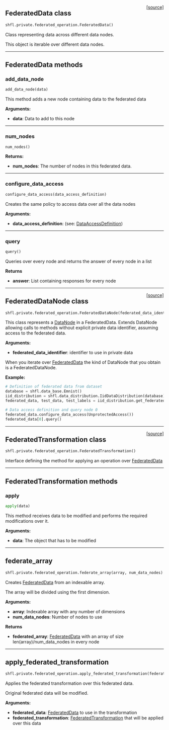 <span style="float:right;">[[source]](https://github.com/sherpaai/Sherpa.FL/blob/master/shfl/private/federated_operation.py#L78)</span>
## FederatedData class

```python
shfl.private.federated_operation.FederatedData()
```


Class representing data across different data nodes.

This object is iterable over different data nodes.


---
## FederatedData methods

### add_data_node


```python
add_data_node(data)
```



This method adds a new node containing data to the federated data

__Arguments:__

- __data__: Data to add to this node
    
---
### num_nodes


```python
num_nodes()
```



__Returns:__

- __num_nodes__: The number of nodes in this federated data.
    
---
### configure_data_access


```python
configure_data_access(data_access_definition)
```



Creates the same policy to access data over all the data nodes

__Arguments:__

- __data_access_definition__: (see: [DataAccessDefinition](../Data/#dataaccessdefinition))
    
---
### query


```python
query()
```



Queries over every node and returns the answer of every node in a list

__Returns__

- __answer__: List containing responses for every node
    
----

<span style="float:right;">[[source]](https://github.com/sherpaai/Sherpa.FL/blob/master/shfl/private/federated_operation.py#L6)</span>
## FederatedDataNode class

```python
shfl.private.federated_operation.FederatedDataNode(federated_data_identifier)
```


This class represents a [DataNode](../DataNode) in a FederatedData. Extends DataNode allowing
calls to methods without explicit private data identifier, assuming access to the federated data.

__Arguments:__

- __federated_data_identifier__: identifier to use in private data

When you iterate over [FederatedData](./#federateddata-class) the kind of DataNode that you obtain is a     FederatedDataNode.

__Example:__


```python
# Definition of federated data from dataset
database = shfl.data_base.Emnist()
iid_distribution = shfl.data_distribution.IidDataDistribution(database)
federated_data, test_data, test_labels = iid_distribution.get_federated_data(num_nodes=20, percent=10)

# Data access definition and query node 0
federated_data.configure_data_access(UnprotectedAccess())
federated_data[0].query()
```
    
----

<span style="float:right;">[[source]](https://github.com/sherpaai/Sherpa.FL/blob/master/shfl/private/federated_operation.py#L136)</span>
## FederatedTransformation class

```python
shfl.private.federated_operation.FederatedTransformation()
```


Interface defining the method for applying an operation over [FederatedData](./#federateddata-class)


---
## FederatedTransformation methods

### apply


```python
apply(data)
```



This method receives data to be modified and performs the required modifications over it.

__Arguments:__

- __data__: The object that has to be modified
    
----

## federate_array


```python
shfl.private.federated_operation.federate_array(array, num_data_nodes)
```



Creates [FederatedData](./#federateddata-class) from an indexable array.

The array will be divided using the first dimension.

__Arguments:__

- __array__: Indexable array with any number of dimensions
- __num_data_nodes__: Number of nodes to use

__Returns__

- __federated_array__: [FederatedData](./#federateddata-class) with an array of size len(array)/num_data_nodes         in every node
    
----

## apply_federated_transformation


```python
shfl.private.federated_operation.apply_federated_transformation(federated_data, federated_transformation)
```



Applies the federated transformation over this federated data.

Original federated data will be modified.

__Arguments:__

- __federated_data__: [FederatedData](./#federateddata-class) to use in the transformation
- __federated_transformation__: [FederatedTransformation](./#federatedtransformation-class) that will be applied         over this data
    